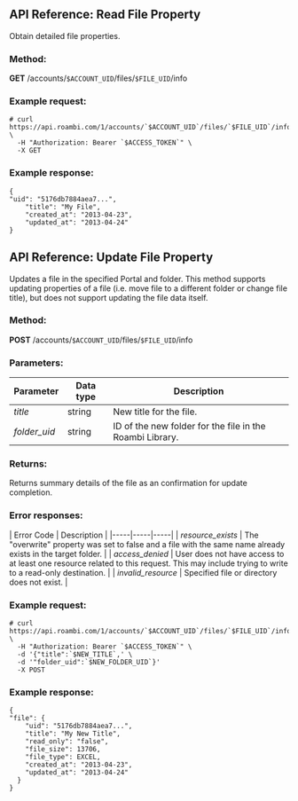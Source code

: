 ## API Reference: Read File Property
Obtain detailed file properties.

### Method:


**GET** /accounts/`$ACCOUNT_UID`/files/`$FILE_UID`/info

### Example request:


```
# curl https://api.roambi.com/1/accounts/`$ACCOUNT_UID`/files/`$FILE_UID`/info \
  -H "Authorization: Bearer `$ACCESS_TOKEN`" \
  -X GET
```
### Example response:


```
{
"uid": "5176db7884aea7...",
    "title": "My File",
    "created_at": "2013-04-23",
    "updated_at": "2013-04-24"
}
```
## API Reference: Update File Property
Updates a file in the specified Portal and folder. This method supports updating properties of a file (i.e. move file to a different folder or change file title), but does not support updating the file data itself.

### Method:

**POST** /accounts/`$ACCOUNT_UID`/files/`$FILE_UID`/info

### Parameters:

| Parameter | Data type | Description |
|-----|-----|-----|
| *title* | string | New title for the file. |
| *folder_uid* | string | ID of the new folder for the file in the Roambi Library. |

### Returns:

Returns summary details of the file as an confirmation for update completion.

### Error responses:

| Error Code | Description |
|-----|-----|-----|
| *resource_exists* | The "overwrite" property was set to false and a file with the same name already exists in the target folder. |
| *access_denied* | User does not have access to at least one resource related to this request. This may include trying to write to a read-only destination. |
| *invalid_resource* | Specified file or directory does not exist. |

### Example request:


```
# curl https://api.roambi.com/1/accounts/`$ACCOUNT_UID`/files/`$FILE_UID`/info \
  -H "Authorization: Bearer `$ACCESS_TOKEN`" \
  -d '{"title":`$NEW_TITLE`,' \
  -d '"folder_uid":`$NEW_FOLDER_UID`}'
  -X POST

```
### Example response:


```
{
"file": {
    "uid": "5176db7884aea7...",
    "title": "My New Title",
    "read_only": "false",
    "file_size": 13706,
    "file_type": EXCEL,
    "created_at": "2013-04-23",
    "updated_at": "2013-04-24"
  }
}
```
